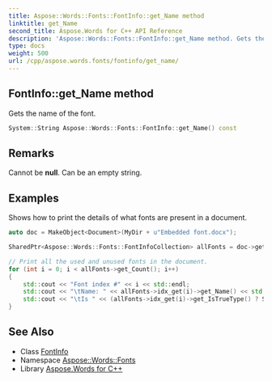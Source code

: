 ```yaml
---
title: Aspose::Words::Fonts::FontInfo::get_Name method
linktitle: get_Name
second_title: Aspose.Words for C++ API Reference
description: 'Aspose::Words::Fonts::FontInfo::get_Name method. Gets the name of the font in C++.'
type: docs
weight: 500
url: /cpp/aspose.words.fonts/fontinfo/get_name/
---
```

## FontInfo::get_Name method


Gets the name of the font.

```cpp
System::String Aspose::Words::Fonts::FontInfo::get_Name() const
```

## Remarks


Cannot be **null**. Can be an empty string.

## Examples



Shows how to print the details of what fonts are present in a document. 
```cpp
auto doc = MakeObject<Document>(MyDir + u"Embedded font.docx");

SharedPtr<Aspose::Words::Fonts::FontInfoCollection> allFonts = doc->get_FontInfos();

// Print all the used and unused fonts in the document.
for (int i = 0; i < allFonts->get_Count(); i++)
{
    std::cout << "Font index #" << i << std::endl;
    std::cout << "\tName: " << allFonts->idx_get(i)->get_Name() << std::endl;
    std::cout << "\tIs " << (allFonts->idx_get(i)->get_IsTrueType() ? String(u"") : String(u"not ")) << "a trueType font" << std::endl;
}
```

## See Also

* Class [FontInfo](../)
* Namespace [Aspose::Words::Fonts](../../)
* Library [Aspose.Words for C++](../../../)
